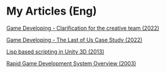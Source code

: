 # My Articles (Eng)

[Game Developing - Clarification for the creative team (2022)](https://docs.google.com/document/d/e/2PACX-1vSetn9YKYDndMBBiVMpXZvQR_1_5BHTXL354HB4n7S7eyL6r1aUIedM_qw9OwiXx5bl4HhsarFXlXBQ/pub)

[Game Developing - The Last of Us Case Study (2022)](https://drive.google.com/file/d/1R1u8fZQ5cPoLcReZ_OiVSzKKswbwg5pM/view?usp=sharing)

[Lisp based scripting in Unity 3D (2013)](https://docs.google.com/document/d/e/2PACX-1vSx2Bilw0ZGgiUx9lbXfAR3JLs1i-kHJgqAUFN3sJWLG6si51pcFg8dTZqzzSoln6aiq24uS0w_6ZAC/pub)

[Rapid Game Development System Overview (2003)](https://docs.google.com/document/d/e/2PACX-1vSFIKzHRjDRz4NuzrIc4kiudjMa1cV1uFk1h3P7JNZqujAYrHVC68PLmVH5ALX0kT6SFOSuyN-NHG9V/pub)
